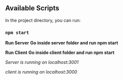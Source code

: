 ## Available Scripts

In the project directory, you can run:

### `npm start`

**Run Server**
**Go inside server folder and run npm start**


**Run Client**
**Go inside client folder and run npm start**

_Server is running on localhost:3001_

_client is running on localhost:3000_

